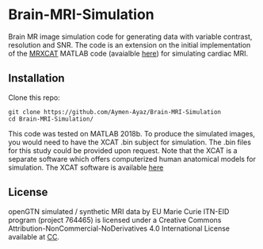 # Brain-MRI-Simulation

Brain MR image simulation code for generating data with variable contrast, resolution and SNR. The code is an extension on the initial implementation of the [MRXCAT](https://jcmr-online.biomedcentral.com/articles/10.1186/s12968-014-0063-3) MATLAB code (avaialble [here](https://biomed.ee.ethz.ch/mrxcat.html)) for simulating cardiac MRI.
## Installation
Clone this repo:

```copy
git clone https://github.com/Aymen-Ayaz/Brain-MRI-Simulation
cd Brain-MRI-Simulation/
```

This code was tested on MATLAB 2018b. To produce the simulated images, you would need to have the XCAT .bin subject for simulation. The .bin files for this study could be provided upon request. Note that the XCAT is a separate software which offers computerized human anatomical models for simulation. The XCAT software is available [here](https://otc.duke.edu/industry-investors/available-technologies/xcat/) 

## License
openGTN simulated / synthetic MRI data by EU Marie Curie ITN-EID program (project 764465) is licensed under a Creative Commons Attribution-NonCommercial-NoDerivatives 4.0 International License available at [CC](https://creativecommons.org/licenses/by-nc-nd/4.0/).
